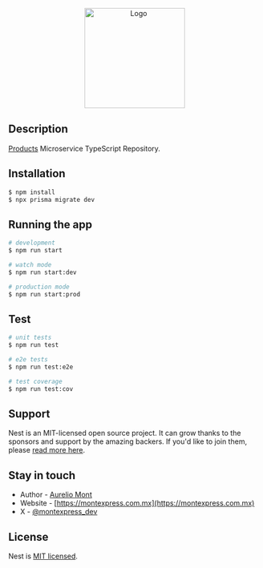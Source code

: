 <p align="center">
  <a href="https://montexpress.com.mx/" target="blank"><img src="https://montexpress.com.mx/logomark.svg" width="200" alt="Logo" /></a>
</p>



## Description

[Products](https://github.com/MonteEpress-microservices/products-ms) Microservice TypeScript Repository.

## Installation

```bash
$ npm install
$ npx prisma migrate dev
```

## Running the app

```bash
# development
$ npm run start

# watch mode
$ npm run start:dev

# production mode
$ npm run start:prod
```

## Test

```bash
# unit tests
$ npm run test

# e2e tests
$ npm run test:e2e

# test coverage
$ npm run test:cov
```

## Support

Nest is an MIT-licensed open source project. It can grow thanks to the sponsors and support by the amazing backers. If you'd like to join them, please [read more here](https://docs.nestjs.com/support).

## Stay in touch

- Author - [Aurelio Mont](https://aureliomont.com)
- Website - [https://montexpress.com.mx](https://montexpress.com.mx)
- X - [@montexpress_dev](https://x.com/montexpress_dev)

## License

Nest is [MIT licensed](LICENSE).
